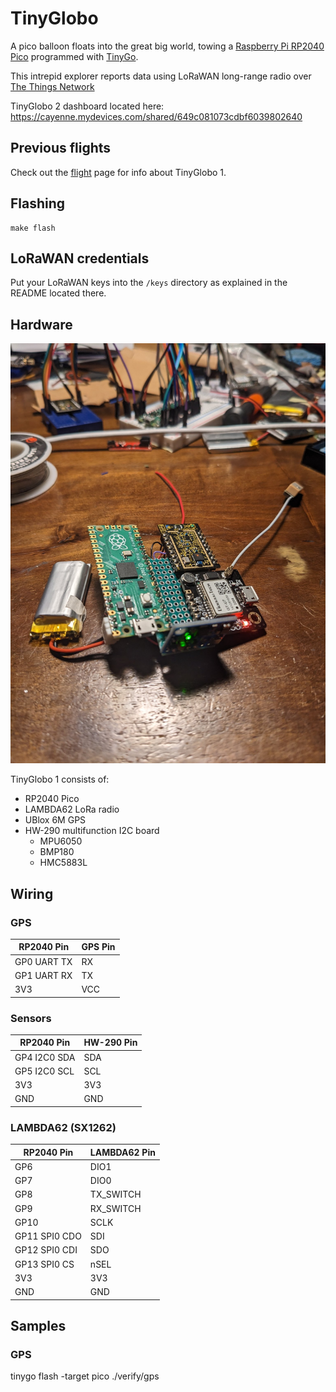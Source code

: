 # TinyGlobo

A pico balloon floats into the great big world, towing a [Raspberry Pi RP2040 Pico](https://www.raspberrypi.com/products/raspberry-pi-pico/) programmed with [TinyGo](https://tinygo.org). 

This intrepid explorer reports data using LoRaWAN long-range radio over [The Things Network](https://www.thethingsnetwork.org/)

TinyGlobo 2 dashboard located here: https://cayenne.mydevices.com/shared/649c081073cdbf6039802640

## Previous flights

Check out the [flight](./flights.md) page for info about TinyGlobo 1.

## Flashing

```
make flash
```

## LoRaWAN credentials

Put your LoRaWAN keys into the `/keys` directory as explained in the README located there.


## Hardware

![TinyGlobo 1 board](./images/tinyglobo-1-board.jpeg)

TinyGlobo 1 consists of:

- RP2040 Pico
- LAMBDA62 LoRa radio
- UBlox 6M GPS
- HW-290 multifunction I2C board
    - MPU6050
    - BMP180
    - HMC5883L

## Wiring

### GPS

| RP2040 Pin | GPS Pin |
|------------|---------|
| GP0 UART TX | RX |
| GP1 UART RX | TX |
| 3V3 | VCC |

### Sensors

| RP2040 Pin | HW-290 Pin |
|------------|---------|
| GP4 I2C0 SDA | SDA |
| GP5 I2C0 SCL | SCL |
| 3V3 | 3V3 |
| GND | GND |

### LAMBDA62 (SX1262)

| RP2040 Pin | LAMBDA62 Pin |
|------------|---------|
| GP6 | DIO1 |
| GP7 | DIO0 |
| GP8 | TX_SWITCH |
| GP9 | RX_SWITCH |
| GP10 | SCLK |
| GP11 SPI0 CDO | SDI |
| GP12 SPI0 CDI | SDO |
| GP13 SPI0 CS | nSEL |
| 3V3 | 3V3 |
| GND | GND |

## Samples

### GPS

tinygo flash -target pico ./verify/gps

